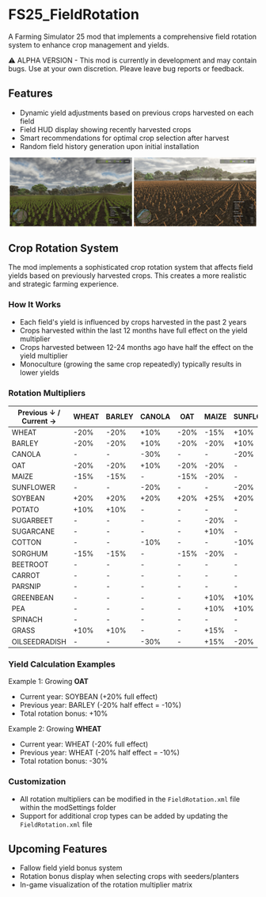 # FS25_FieldRotation

A Farming Simulator 25 mod that implements a comprehensive field rotation system to enhance crop management and yields.

⚠️ ALPHA VERSION - This mod is currently in development and may contain bugs. Use at your own discretion.  Pleave leave bug reports or feedback.

## Features
- Dynamic yield adjustments based on previous crops harvested on each field
- Field HUD display showing recently harvested crops
- Smart recommendations for optimal crop selection after harvest
- Random field history generation upon initial installation

<div align='center'>
    <img src="screenshots/rotation_yield.jpg" style="width: 49%;">
    <img src="screenshots/recommendation.jpg" style="width: 49%;">
</div>

## Crop Rotation System

The mod implements a sophisticated crop rotation system that affects field yields based on previously harvested crops. This creates a more realistic and strategic farming experience.

### How It Works
- Each field's yield is influenced by crops harvested in the past 2 years
- Crops harvested within the last 12 months have full effect on the yield multiplier
- Crops harvested between 12-24 months ago have half the effect on the yield multiplier
- Monoculture (growing the same crop repeatedly) typically results in lower yields

### Rotation Multipliers

| Previous ↓ / Current → | WHEAT  | BARLEY | CANOLA  | OAT  | MAIZE  | SUNFLOWER | SOYBEAN  | POTATO  | SUGARBEET | GRASS | SUGARCANE | COTTON  | SORGHUM  | BEETROOT  | CARROT  | PARSNIP  | GREENBEAN | PEA  | SPINACH | OILSEEDRADISH |
|------------------------|--------|--------|---------|------|--------|-----------|----------|---------|-----------|-------|-----------|---------|----------|-----------|---------|----------|-----------|------|---------|---------------|
| WHEAT                  | -20%   | -20%   | +10%    | -20% | -15%   | +10%      | +10%     | +10%    | +10%      | +10%  | -         | +10%    | -15%     | +10%      | +10%    | +10%     | +10%      | +10% | +10%    | +10%          |
| BARLEY                 | -20%   | -20%   | +10%    | -20% | -20%   | +10%      | +10%     | +10%    | +10%      | +10%  | -         | -       | -20%     | +10%      | +10%    | +10%     | +10%      | +10% | +10%    | +10%          |
| CANOLA                 | -      | -      | -30%    | -    | -      | -20%      | +20%     | -       | -         | -     | -         | -10%    | -        | -         | -       | -        | -         | -    | -       | -30%          |
| OAT                    | -20%   | -20%   | +10%    | -20% | -20%   | -         | +10%     | +10%    | +10%      | +10%  | -         | -       | -20%     | +10%      | +10%    | +10%     | +10%      | +10% | +10%    | +10%          |
| MAIZE                  | -15%   | -15%   | -       | -15% | -20%   | -         | +25%     | -       | -20%      | +15%  | +10%      | +10%    | -20%     | -         | -       | -        | +10%      | +10% | -       | +15%          |
| SUNFLOWER              | -      | -      | -20%    | -    | -      | -20%      | -        | -       | -         | -     | -         | -10%    | -        | -         | -       | -        | +10%      | +10% | -       | -20%          |
| SOYBEAN                | +20%   | +20%   | +20%    | +20% | +25%   | +20%      | -30%     | +20%    | +20%      | -     | +25%      | +25%    | +25%     | +20%      | +20%    | +20%     | -20%      | -30% | +25%    | +20%          |
| POTATO                 | +10%   | +10%   | -       | -    | -      | -         | +20%     | -30%    | -30%      | +15%  | +10%      | -       | -        | -20%      | -20%    | -20%     | +10%      | +10% | +10%    | +10%          |
| SUGARBEET              | -      | -      | -       | -    | -20%   | -         | +20%     | -30%    | -30%      | +15%  | -20%      | -       | -        | -30%      | -30%    | -30%     | +10%      | +10% | +10%    | +10%          |
| SUGARCANE              | -      | -      | -       | -    | +10%   | -         | +25%     | +10%    | -20%      | -     | -         | -       | -        | -         | -       | -        | +25%      | +25% | -       | -             |
| COTTON                 | -      | -      | -10%    | -    | -      | -10%      | +25%     | -       | -         | -     | -         | -30%    | -        | -         | -       | -        | +10%      | +10% | -       | -             |
| SORGHUM                | -15%   | -15%   | -       | -15% | -20%   | -         | +25%     | -       | -         | -     | -         | -       | -20%     | -         | -       | -        | -         | -    | -       | -             |
| BEETROOT               | -      | -      | -       | -    | -      | -         | +20%     | -20%    | -30%      | -     | -         | -       | -        | -20%      | -10%    | -10%     | +10%      | +10% | -       | -             |
| CARROT                 | -      | -      | -       | -    | -      | -         | +20%     | -20%    | -30%      | -     | -         | -       | -        | -10%      | -20%    | -20%     | +10%      | +10% | -       | -             |
| PARSNIP                | -      | -      | -       | -    | -      | -         | +20%     | -20%    | -30%      | -     | -         | -       | -        | -20%      | -20%    | -20%     | +10%      | +10% | -       | -             |
| GREENBEAN              | -      | -      | -       | -    | +10%   | +10%      | -20%     | +10%    | +10%      | -     | -         | +10%    | -        | +10%      | +10%    | +10%     | -20%      | -20% | -       | -             |
| PEA                    | -      | -      | -       | -    | +10%   | +10%      | -20%     | +10%    | +10%      | -     | -         | +10%    | -        | +10%      | +10%    | +10%     | -20%      | -20% | -       | -             |
| SPINACH                | -      | -      | -       | -    | -      | -         | +25%     | +10%    | +10%      | -     | -         | -       | -        | -         | -       | -        | -         | -    | -30%    | +15%          |
| GRASS                  | +10%   | +10%   | -       | -    | +15%   | -         | -        | +15%    | +15%      | -     | +15%      | +15%    | +15%     | +10%      | +10%    | +10%     | +10%      | +10% | +10%    | +15%          |
| OILSEEDRADISH          | -      | -      | -30%    | -    | +15%   | -20%      | +20%     | +10%    | +10%      | -     | -         | -       | -        | -         | -       | -        | -         | -    | -       | -30%          |

### Yield Calculation Examples

Example 1: Growing **OAT**
- Current year: SOYBEAN (+20% full effect)
- Previous year: BARLEY (-20% half effect = -10%)
- Total rotation bonus: +10%

Example 2: Growing **WHEAT**
- Current year: WHEAT (-20% full effect)
- Previous year: WHEAT (-20% half effect = -10%)
- Total rotation bonus: -30%

### Customization
- All rotation multipliers can be modified in the `FieldRotation.xml` file within the modSettings folder
- Support for additional crop types can be added by updating the `FieldRotation.xml` file

## Upcoming Features
- Fallow field yield bonus system
- Rotation bonus display when selecting crops with seeders/planters
- In-game visualization of the rotation multiplier matrix
